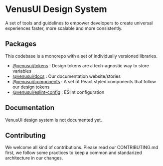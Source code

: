 # VenusUI Design System

A set of tools and guidelines to empower developers to create universal experiences faster, more scalable and more consistently.

## Packages

This codebase is a monorepo with a set of individually versioned libraries.

- [@venusui/tokens](https://github.com/rcasachi/venus/tree/main/packages/tokens) : Design tokens are a tech-agnostic way to store variables
- [@venusui/docs](https://github.com/rcasachi/venus/tree/main/packages/docs) : Our documentation website/stories
- [@venusui/components](https://github.com/rcasachi/venus/tree/main/packages/components) : A set of React styled components that follow our design tokens
- [@venusui/eslint-config](https://github.com/rcasachi/venus/tree/main/packages/eslint-config) : ESlint configuration

## Documentation

VenusUI design system is not documented yet.

## Contributing

We welcome all kind of contributions. Please read our CONTRIBUTING.md first, we follow some practices to keep a common and standarized architecture in our changes.

